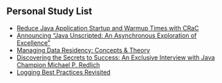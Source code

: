 ## Personal Study List
<!-- BLOG-POST-LIST:START -->
- [Reduce Java Application Startup and Warmup Times with CRaC](https://foojay.io/today/reduce-java-application-startup-and-warmup-times-with-crac/)
- [Announcing “Java Unscripted: An Asynchronous Exploration of Excellence”](https://foojay.io/today/announcing-java-unscripted-an-asynchronous-exploration-of-excellence/)
- [Managing Data Residency: Concepts &amp; Theory](https://foojay.io/today/managing-data-residency-concepts-theory/)
- [Discovering the Secrets to Success: An Exclusive Interview with Java Champion Michael P. Redlich](https://foojay.io/today/discovering-the-secrets-to-success-an-exclusive-interview-with-java-champion-michael-p-redlich/)
- [Logging Best Practices Revisited](https://foojay.io/today/logging-best-practices-revisited/)
<!-- BLOG-POST-LIST:END -->  
